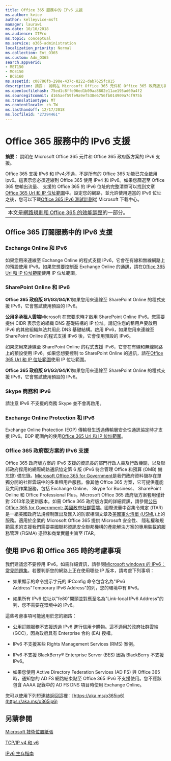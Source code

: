 ```yaml
---
title: Office 365 服務中的 IPv6 支援
ms.author: kvice
author: kelleyvice-msft
manager: laurawi
ms.date: 10/10/2018
ms.audience: ITPro
ms.topic: conceptual
ms.service: o365-administration
localization_priority: Normal
ms.collection: Ent_O365
ms.custom: Adm_O365
search.appverid:
- MET150
- MOE150
- BCS160
ms.assetid: c08786fb-298e-437c-8222-dab7625fc815
description: 摘要： 說明在 Microsoft Office 365 元件和 Office 365 政府版方案的 IPv6 支援。
ms.openlocfilehash: 75ed1c8ffe96ed1b09aa8802e11ae195ad60a4f2
ms.sourcegitcommit: d165aef59fe9a9ef538e6756fb014909a7cf975b
ms.translationtype: MT
ms.contentlocale: zh-TW
ms.lasthandoff: 12/17/2018
ms.locfileid: "27294461"
---
```

# <a name="ipv6-support-in-office-365-services"></a>Office 365 服務中的 IPv6 支援

 **摘要**： 說明在 Microsoft Office 365 元件和 Office 365 政府版方案的 IPv6 支援。
  
Office 365 支援 IPv6 和 IPv4;不過，不是所有的 Office 365 功能已完全啟用 ipv6。這表示您必須連線到 Office 365 使用 IPv4 和 IPv6。如果您篩選至 Office 365 您輸出流量、 支援的 Office 365 的 IPv6 位址的完整清單可以找到文章[Office 365 Url 和 IP 位址範圍](https://go.microsoft.com/fwlink/?LinkId=293744)中。設定您的網路，並允許使用適當的 IPv6 位址之後，您可以下載[Office 365 IPv6 測試計劃](https://go.microsoft.com/fwlink/?LinkId=293447)從 Microsoft 下載中心。
  
||
|:-----|
| 本文是[網路規劃和 Office 365 的效能調整](https://aka.ms/tune)的一部分。|

## <a name="ipv6-support-in-office-365-subscription-service"></a>Office 365 訂閱服務中的 IPv6 支援

### <a name="exchange-online-and-ipv6"></a>Exchange Online 和 IPv6

如果您用來連線至 Exchange Online 的程式支援 IPv6，它會在有線和無線網路上的預設使用 IPv6。如果您想要控制至 Exchange Online 的通訊，請在[Office 365 Url 和 IP 位址範圍](https://go.microsoft.com/fwlink/?LinkId=293744)使用 IP 位址範圍。
  
### <a name="sharepoint-online-and-ipv6"></a>SharePoint Online 和 IPv6

 **Office 365 政府版 G1/G3/G4/K1**如果您用來連線至 SharePoint Online 的程式支援 IPv6，它會嘗試使用預設的 IPv6。
  
 **公用多承租人雲端**Microsoft 在您要求時才啟用 SharePoint Online IPv6。您需要提供 CIDR 表示您的組織 DNS 基礎結構的 IP 位址。請記住您的租用戶要啟用 IPv6 的其他組織無法共用此 DNS 基礎結構。啟用 IPv6，如果您用來連線至 SharePoint Online 的程式支援 IPv6 後，它會使用預設的 IPv6。
  
如果您用來連線至 SharePoint Online 的程式支援 IPv6，它會在有線和無線網路上的預設使用 IPv6。如果您想要控制 to SharePoint Online 的通訊，請在[Office 365 Url 和 IP 位址範圍](https://go.microsoft.com/fwlink/?LinkId=293744)使用 IP 位址範圍。
  
 **Office 365 政府版 G1/G3/G4/K1**如果您用來連線至 SharePoint Online 的程式支援 IPv6，它會嘗試使用預設的 IPv6。
  
### <a name="skype-for-business-and-ipv6"></a>Skype 商務和 IPv6

請注意 IPv6 不支援的商務 Skype 並不會再啟用。
  
### <a name="exchange-online-protection-and-ipv6"></a>Exchange Online Protection 和 IPv6

Exchange Online Protection (EOP) 傳輸發生透過傳輸層安全性通訊協定時才支援 IPv6。EOP 範圍內的使用[Office 365 Url 和 IP 位址範圍](https://go.microsoft.com/fwlink/?LinkId=293744)。
  
### <a name="ipv6-support-for-office-365-government-offerings"></a>Office 365 政府版方案的 IPv6 支援

Office 365 政府版方案的 IPv6 支援的資訊長的部門行政人員及行政機關，以及聯邦政府採用的網際網路通訊協定第 6 版 (IPv6 符合管理 Office 和預算 (OMB) 備忘錄) 備忘錄。[Microsoft Office 365 for Government](https://go.microsoft.com/fwlink/p/?LinkId=325414)是我們政府資料儲存在單獨分開的社群雲端中的多重租用戶服務。像其他 Office 365 方案，它可提供產能及共同作業服務，包括 Exchange Online、 Skype for Business、 SharePoint Online 和 Office Professional Plus。Microsoft Office 365 政府版方案套用僅針對 2013年及更新版本。如需 Office 365 政府版方案的詳細資訊，請參閱[公告 Office 365 for Government: 美國政府社群雲端](https://go.microsoft.com/fwlink/p/?LinkId=325414)。國際流量中召集令規定 (ITAR) 是一組美國政府法規控制匯出及匯入的防禦相關文章及[美國軍火清單 (USML)](https://go.microsoft.com/fwlink/p/?LinkId=325415)上的服務。適用於企業的 Microsoft Office 365 提供 Microsoft 安全性、 隱私權和規範需求的支援我們需要美國聯邦資訊安全聯邦機構的產能解決方案的專用裝載的服務管理 (FISMA) 憑證和商業實體主旨至 ITAR。
  
## <a name="things-to-consider-when-using-ipv6-and-office-365"></a>使用 IPv6 和 Office 365 時的考慮事項

我們建議您不要停用 IPv6。如需詳細資訊，請參閱[Microsoft windows 的 IPv6： 常見問題集](https://go.microsoft.com/fwlink/p/?LinkId=325418)。若要判斷您的網路上正在使用哪些 IP 版本，請考慮下列事項：
  
- 如果顯示的命令提示字元的 IPConfig 命令包含名為"IPv6 Address"Temporary IPv6 Address"的列，您的環境中有 IPv6。

- 如果所有 IPv6 位址以"fe80"開頭並對應至名為"Link-local IPv6 Address"的列，您不需要在環境中的 IPv6。

這些考慮事項可能適用於您的網路：
  
- 公用訂閱服務不支援透過 IPv6 進行信用卡購物。這不適用於政府社群雲端 (GCC)，因為政府具有 Enterprise 合約 (EA) 授權。

- IPv6 不支援某些 Rights Management Services (RMS) 案例。

- IPv6 不支援 BlackBerry® Enterprise Server (BES) 因為 BlackBerry 不支援 IPv6。

- 如果您使用 Active Directory Federation Services (AD FS) 與 Office 365 時，通知您的 AD FS 網路結束點至 Office 365 IPv6 不支援使用。您不應該包含 AAAA 記錄中的 AD FS DNS 項目時使用 Exchange Online。 

您可以使用下列短連結返回這裡：[https://aka.ms/o365ip6](https://aka.ms/o365ip6)
  
## <a name="see-also"></a>另請參閱

[Microsoft 技術位置紙張](https://go.microsoft.com/fwlink/p/?linkid=525743)
  
[TCP/IP v4 和 v6](https://go.microsoft.com/fwlink/p/?LinkID=211898)
  
[IPv6 生存指南](https://go.microsoft.com/fwlink/p/?LinkID=237480)
